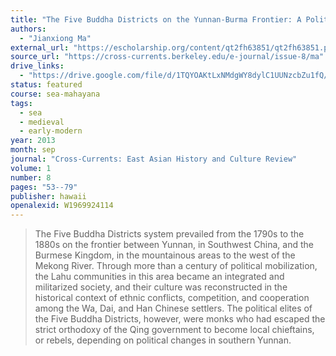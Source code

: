 ```yaml
---
title: "The Five Buddha Districts on the Yunnan-Burma Frontier: A Political System Attached to the State"
authors:
  - "Jianxiong Ma"
external_url: "https://escholarship.org/content/qt2fh63851/qt2fh63851.pdf"
source_url: "https://cross-currents.berkeley.edu/e-journal/issue-8/ma"
drive_links:
  - "https://drive.google.com/file/d/1TQYOAKtLxNMdgWY8dylC1UUNzcbZu1fQ/view?usp=drivesdk"
status: featured
course: sea-mahayana
tags:
  - sea
  - medieval
  - early-modern
year: 2013
month: sep
journal: "Cross-Currents: East Asian History and Culture Review"
volume: 1
number: 8
pages: "53--79"
publisher: hawaii
openalexid: W1969924114
---
```


> The Five Buddha Districts system prevailed from the 1790s to the 1880s on the frontier between Yunnan, in Southwest China, and the Burmese Kingdom, in the mountainous areas to the west of the Mekong River.
> Through more than a century of political mobilization, the Lahu communities in this area became an integrated and militarized society, and their culture was reconstructed in the historical context of ethnic conflicts, competition, and cooperation among the Wa, Dai, and Han Chinese settlers.
> The political elites of the Five Buddha Districts, however, were monks who had escaped the strict orthodoxy of the Qing government to become local chieftains, or rebels, depending on political changes in southern Yunnan.
